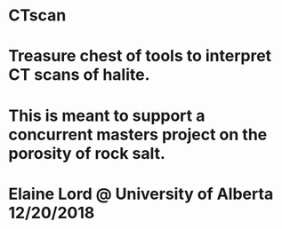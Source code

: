 # CTscan
# Treasure chest of tools to interpret CT scans of halite.
# This is meant to support a concurrent masters project on the porosity of rock salt.
# Elaine Lord @ University of Alberta 12/20/2018
